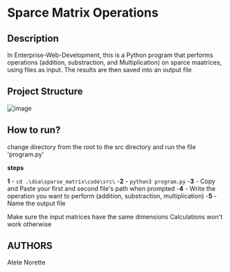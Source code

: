 # Sparce Matrix Operations 

## Description

In  Enterprise-Web-Development, this is a Python program that performs operations (addition, substraction, and Multiplication) on sparce maatrices, using files as input. The results are then saved into an output file

## Project Structure

![image](https://github.com/user-attachments/assets/64d0438b-7572-4535-8055-e3bf1e71f849)


## How to run?

change directory from the root to the src directory and run the file 'program.py' 

**steps**

**1** - `cd .\dsa\sparse_matrix\code\src\` 
-**2** - `python3 program.py`
-**3** - Copy and Paste your first and second file's path when prompted
-**4** - Write the operation you want to perform (addition, substraction, multiplication)
-**5** - Name the output file

Make sure the input matrices have the same dimensions Calculations won't work otherwise

## AUTHORS

Atete Norette 
